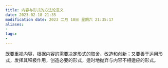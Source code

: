 ```yaml
---
title: 内容与形式的方法论意义
date: 2023-02-18 21:35
modification date: 2023 二月 18日 星期六 21:35:17
aliases: 
- 
tags: 
- 
---
```


既要重视内容，根据内容的需要决定形式的取舍、改造和创新；又要善于运用形式，发挥其积极作用，创造必要的形式，适时地抛弃与内容不相适应的形式。

